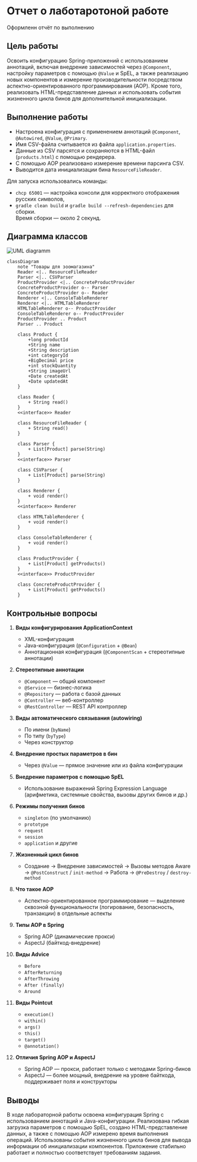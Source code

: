 # Отчет о лаботаротоной работе

Оформленн отчёт по выполнению

## Цель работы

Освоить конфигурацию Spring-приложений с использованием аннотаций, включая внедрение зависимостей через `@Component`, настройку параметров с помощью `@Value` и SpEL, а также реализацию новых компонентов и измерение производительности посредством аспектно-ориентированного программирования (AOP). Кроме того, реализовать HTML-представление данных и использовать события жизненного цикла бинов для дополнительной инициализации.

## Выполнение работы

- Настроена конфигурация с применением аннотаций `@Component`, `@Autowired`, `@Value`, `@Primary`.  
- Имя CSV-файла считывается из файла `application.properties`.  
- Данные из CSV парсятся и сохраняются в HTML-файл (`products.html`) с помощью рендерера.  
- С помощью AOP реализовано измерение времени парсинга CSV.  
- Выводится дата инициализации бина `ResourceFileReader`.  

Для запуска использовались команды:  
- `chcp 65001` — настройка консоли для корректного отображения русских символов,  
- `gradle clean build` и `gradle build --refresh-dependencies` для сборки.  
Время сборки — около 2 секунд.


## Диаграмма классов

![UML diagramm](<UML diagramm.png>)

```mermaid
classDiagram
    note "Товары для зоомагазина"
    Reader <|.. ResourceFileReader
    Parser <|.. CSVParser
    ProductProvider <|.. ConcreteProductProvider
    ConcreteProductProvider o-- Parser
    ConcreteProductProvider o-- Reader
    Renderer <|.. ConsoleTableRenderer
    Renderer <|.. HTMLTableRenderer
    HTMLTableRenderer o-- ProductProvider
    ConsoleTableRenderer o-- ProductProvider
    ProductProvider .. Product
    Parser .. Product

    class Product {
        +long productId
        +String name
        +String description
        +int categoryId
        +BigDecimal price
        +int stockQuantity
        +String imageUrl
        +Date createdAt
        +Date updatedAt
    }

    class Reader {
        + String read()
    }
    <<interface>> Reader

    class ResourceFileReader {
        + String read()
    }

    class Parser {
        + List[Product] parse(String)
    }
    <<interface>> Parser

    class CSVParser {
        + List[Product] parse(String)
    }

    class Renderer {
        + void render()
    }
    <<interface>> Renderer

    class HTMLTableRenderer {
        + void render()
    }

    class ConsoleTableRenderer {
        + void render()
    }

    class ProductProvider {
        + List[Product] getProducts()
    }
    <<interface>> ProductProvider

    class ConcreteProductProvider {
        + List[Product] getProducts()
    }
```

## Контрольные вопросы

1. **Виды конфигурирования ApplicationContext**  
   - XML-конфигурация  
   - Java-конфигурация (`@Configuration` + `@Bean`)  
   - Аннотационная конфигурация (`@ComponentScan` + стереотипные аннотации)

2. **Стереотипные аннотации**  
   - `@Component` — общий компонент  
   - `@Service` — бизнес-логика  
   - `@Repository` — работа с базой данных  
   - `@Controller` — веб-контроллер  
   - `@RestController` — REST API контроллер

3. **Виды автоматического связывания (autowiring)**  
   - По имени (`byName`)  
   - По типу (`byType`)  
   - Через конструктор

4. **Внедрение простых параметров в бин**  
   - Через `@Value` — прямое значение или из файла конфигурации

5. **Внедрение параметров с помощью SpEL**  
   - Использование выражений Spring Expression Language (арифметика, системные свойства, вызовы других бинов и др.)

6. **Режимы получения бинов**  
   - `singleton` (по умолчанию)  
   - `prototype`  
   - `request`  
   - `session`  
   - `application` и другие

7. **Жизненный цикл бинов**  
   - Создание → Внедрение зависимостей → Вызовы методов Aware → `@PostConstruct` / `init-method` → Работа → `@PreDestroy` / `destroy-method`

8. **Что такое AOP**  
   - Аспектно-ориентированное программирование — выделение сквозной функциональности (логирование, безопасность, транзакции) в отдельные аспекты

9. **Типы AOP в Spring**  
   - Spring AOP (динамические прокси)  
   - AspectJ (байткод-внедрение)

10. **Виды Advice**  
    - `Before`  
    - `AfterReturning`  
    - `AfterThrowing`  
    - `After (finally)`  
    - `Around`

11. **Виды Pointcut**  
    - `execution()`  
    - `within()`  
    - `args()`  
    - `this()`  
    - `target()`  
    - `@annotation()`

12. **Отличия Spring AOP и AspectJ**  
    - Spring AOP — прокси, работает только с методами Spring-бинов  
    - AspectJ — более мощный, внедрение на уровне байткода, поддерживает поля и конструкторы

## Выводы

В ходе лабораторной работы освоена конфигурация Spring с использованием аннотаций и Java-конфигурации. Реализована гибкая загрузка параметров с помощью SpEL, создано HTML-представление данных, а также с помощью AOP измерено время выполнения операций. Использованы события жизненного цикла бинов для вывода информации об инициализации компонентов. Приложение стабильно работает и полностью соответствует требованиям задания.